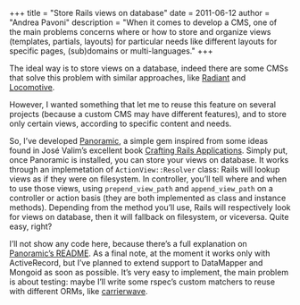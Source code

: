 +++
title = "Store Rails views on database"
date = 2011-06-12
author = "Andrea Pavoni"
description = "When it comes to develop a CMS, one of the main problems concerns where or how to store and organize views (templates, partials, layouts) for particular needs like different layouts for specific pages, (sub)domains or multi-languages."
+++

The ideal way is to store views on a database, indeed there are some CMSs that solve this problem with similar approaches, like [Radiant](http://radiantcms.org/) and [Locomotive](http://www.locomotivecms.com/).

However, I wanted something that let me to reuse this feature on several projects (because a custom CMS may have different features), and to store only certain views, according to specific content and needs.

So, I’ve developed [Panoramic](https://github.com/andreapavoni/panoramic), a simple gem inspired from some ideas found in José Valim’s excellent book [Crafting Rails Applications](http://pragprog.com/titles/jvrails/crafting-rails-applications). Simply put, once Panoramic is installed, you can store your views on database. It works through an implemetation of `ActionView::Resolver` class: Rails will lookup views as if they were on filesystem. In controller, you’ll tell where and when to use those views, using `prepend_view_path` and `append_view_path` on a controller or action basis (they are both implemented as class and instance methods). Depending from the method you’ll use, Rails will respectively look for views on database, then it will fallback on filesystem, or viceversa. Quite easy, right?

I’ll not show any code here, because there’s a full explanation on [Panoramic’s README](https://github.com/andreapavoni/panoramic/blob/master/README.md). As a final note, at the moment it works only with ActiveRecord, but I’ve planned to extend support to DataMapper and Mongoid as soon as possible. It’s very easy to implement, the main problem is about testing: maybe I’ll write some rspec’s custom matchers to reuse with different ORMs, like [carrierwave](https://github.com/jnicklas/carrierwave).

